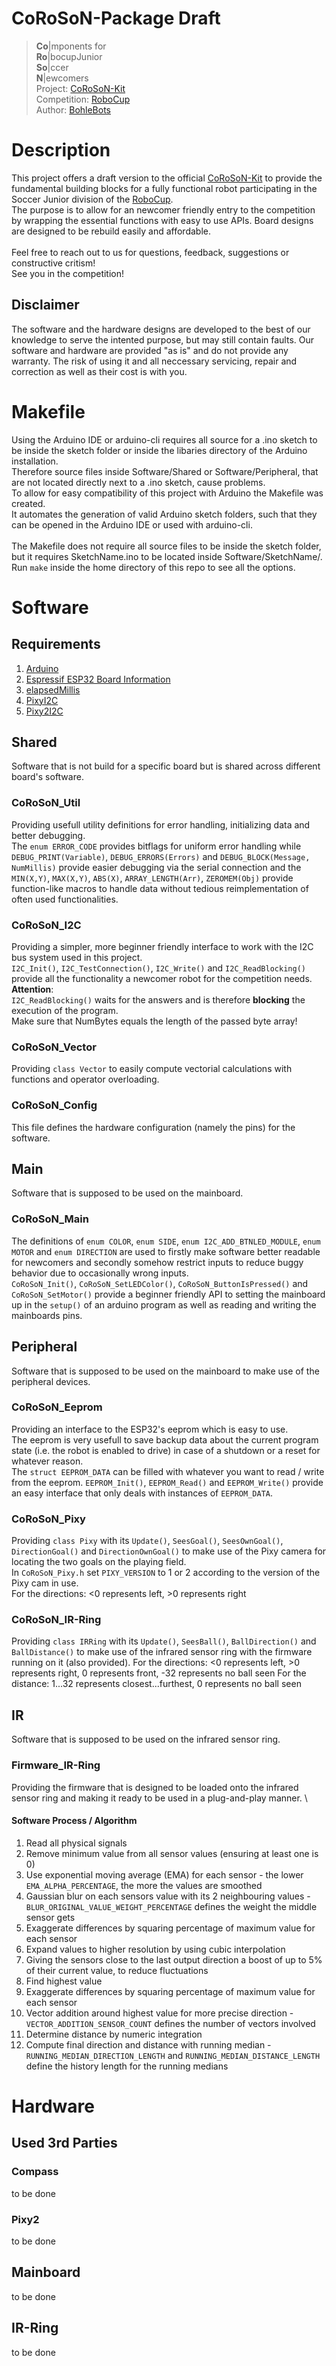 # CoRoSoN-Package Draft
>**Co**|mponents for \
>**Ro**|bocupJunior \
>**So**|ccer \
> **N**|ewcomers \
> Project: [CoRoSoN-Kit](https://github.com/CoRoSoN-Kit/CoRoSoN-Kit) \
> Competition: [RoboCup](https://www.robocup.org) \
> Author: [BohleBots](https://www.bohlebots.de)



# Description
This project offers a draft version to the official [CoRoSoN-Kit](https://github.com/CoRoSoN-Kit/CoRoSoN-Kit) to provide the fundamental building blocks for a fully functional robot participating in the Soccer Junior division of the [RoboCup](https://www.robocup.org). \
The purpose is to allow for an newcomer friendly entry to the competition by wrapping the essential functions with easy to use APIs. Board designs are designed to be rebuild easily and affordable. \
\
Feel free to reach out to us for questions, feedback, suggestions or constructive critism! \
See you in the competition!

## Disclaimer
The software and the hardware designs are developed to the best of our knowledge to serve the intented purpose, but may still contain faults. Our software and hardware are provided "as is" and do not provide any warranty. The risk of using it and all neccessary servicing, repair and correction as well as their cost is with you.

# Makefile
Using the Arduino IDE or arduino-cli requires all source for a .ino sketch to be inside the sketch folder or inside the libaries directory of the Arduino installation. \
Therefore source files inside Software/Shared or Software/Peripheral, that are not located directly next to a .ino sketch, cause problems. \
To allow for easy compatibility of this project with Arduino the Makefile was created. \
It automates the generation of valid Arduino sketch folders, such that they can be opened in the Arduino IDE or used with arduino-cli. \
\
The Makefile does not require all source files to be inside the sketch folder, but it requires SketchName.ino to be located inside Software/SketchName/.
\
Run `make` inside the home directory of this repo to see all the options.

# Software
## Requirements
1. [Arduino](https://www.arduino.cc/)
2. [Espressif ESP32 Board Information](https://github.com/espressif/arduino-esp32)
3. [elapsedMillis](https://github.com/pfeerick/elapsedMillis/wiki)
4. [PixyI2C](https://pixycam.com/downloads-pixy1/)
5. [Pixy2I2C](https://pixycam.com/downloads-pixy2/)


## Shared
Software that is not build for a specific board but is shared across different board's software.

### CoRoSoN_Util
Providing usefull utility definitions for error handling, initializing data and better debugging. \
The `enum ERROR_CODE` provides bitflags for uniform error handling while `DEBUG_PRINT(Variable)`, `DEBUG_ERRORS(Errors)` and `DEBUG_BLOCK(Message, NumMillis)` provide easier debugging via the serial connection and the `MIN(X,Y)`, `MAX(X,Y)`, `ABS(X)`, `ARRAY_LENGTH(Arr)`, `ZEROMEM(Obj)` provide function-like macros to handle data without tedious reimplementation of often used functionalities.

### CoRoSoN_I2C
Providing a simpler, more beginner friendly interface to work with the I2C bus system used in this project. \
`I2C_Init()`, `I2C_TestConnection()`, `I2C_Write()` and `I2C_ReadBlocking()` provide all the functionality a newcomer robot for the competition needs. \
**Attention**: \
`I2C_ReadBlocking()` waits for the answers and is therefore **blocking** the execution of the program. \
Make sure that NumBytes equals the length of the passed byte array!

### CoRoSoN_Vector
Providing `class Vector` to easily compute vectorial calculations with functions and operator overloading.

### CoRoSoN_Config
This file defines the hardware configuration (namely the pins) for the software.


## Main
Software that is supposed to be used on the mainboard.
### CoRoSoN_Main
The definitions of `enum COLOR`, `enum SIDE`, `enum I2C_ADD_BTNLED_MODULE`, `enum MOTOR` and `enum DIRECTION` are used to firstly make software better readable for newcomers and secondly somehow restrict inputs to reduce buggy behavior due to occasionally wrong inputs. \
`CoRoSoN_Init()`, `CoRoSoN_SetLEDColor()`, `CoRoSoN_ButtonIsPressed()` and `CoRoSoN_SetMotor()` provide a beginner friendly API to setting the mainboard up in the `setup()` of an arduino program as well as reading and writing the mainboards pins.

## Peripheral
Software that is supposed to be used on the mainboard to make use of the peripheral devices.
### CoRoSoN_Eeprom
Providing an interface to the ESP32's eeprom which is easy to use.\
The eeprom is very usefull to save backup data about the current program state (i.e. the robot is enabled to drive) in case of a shutdown or a reset for whatever reason.\
The `struct EEPROM_DATA` can be filled with whatever you want to read / write from the eeprom.
`EEPROM_Init()`, `EEPROM_Read()` and `EEPROM_Write()` provide an easy interface that only deals with instances of `EEPROM_DATA`.

### CoRoSoN_Pixy
Providing `class Pixy` with its `Update()`, `SeesGoal()`, `SeesOwnGoal()`, `DirectionGoal()` and `DirectionOwnGoal()` to make use of the Pixy camera for locating the two goals on the playing field. \
In `CoRoSoN_Pixy.h` set `PIXY_VERSION` to 1 or 2 according to the version of the Pixy cam in use. \
For the directions: <0 represents left, >0 represents right

### CoRoSoN_IR-Ring
Providing `class IRRing` with its `Update()`, `SeesBall()`, `BallDirection()` and `BallDistance()` to make use of the infrared sensor ring with the firmware running on it (also provided).
For the directions: <0 represents left, >0 represents right, 0 represents front, -32 represents no ball seen
For the distance: 1...32 represents closest...furthest, 0 represents no ball seen


## IR
Software that is supposed to be used on the infrared sensor ring.
### Firmware_IR-Ring
Providing the firmware that is designed to be loaded onto the infrared sensor ring and making it ready to be used in a plug-and-play manner. \
#### Software Process / Algorithm
1. Read all physical signals
2. Remove minimum value from all sensor values (ensuring at least one is 0)
3. Use exponential moving average (EMA) for each sensor - the lower `EMA_ALPHA_PERCENTAGE`, the more the values are smoothed
4. Gaussian blur on each sensors value with its 2 neighbouring values - `BLUR_ORIGINAL_VALUE_WEIGHT_PERCENTAGE` defines the weight the middle sensor gets
5. Exaggerate differences by squaring percentage of maximum value for each sensor
6. Expand values to higher resolution by using cubic interpolation
7. Giving the sensors close to the last output direction a boost of up to 5% of their current value, to reduce fluctuations
8. Find highest value
9. Exaggerate differences by squaring percentage of maximum value for each sensor
10. Vector addition around highest value for more precise direction - `VECTOR_ADDITION_SENSOR_COUNT` defines the number of vectors involved
11. Determine distance by numeric integration
12. Compute final direction and distance with running median - `RUNNING_MEDIAN_DIRECTION_LENGTH` and `RUNNING_MEDIAN_DISTANCE_LENGTH` define the history length for the running medians

# Hardware
## Used 3rd Parties
### Compass
to be done

### Pixy2
to be done


## Mainboard
to be done


## IR-Ring
to be done
